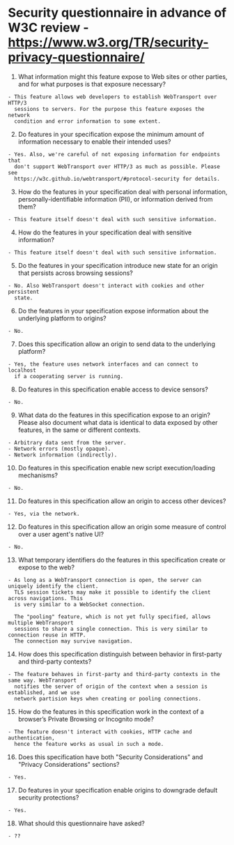# Security questionnaire in advance of W3C review  - https://www.w3.org/TR/security-privacy-questionnaire/

01.  What information might this feature expose to Web sites or other parties,
     and for what purposes is that exposure necessary?

    - This feature allows web developers to establish WebTransport over HTTP/3
      sessions to servers. For the purpose this feature exposes the network
      condition and error information to some extent.
02.  Do features in your specification expose the minimum amount of information
     necessary to enable their intended uses?

    - Yes. Also, we're careful of not exposing information for endpoints that
      don't support WebTransport over HTTP/3 as much as possible. Please see
      https://w3c.github.io/webtransport/#protocol-security for details.
03.  How do the features in your specification deal with personal information,
     personally-identifiable information (PII), or information derived from
     them?

    - This feature itself doesn't deal with such sensitive information.
04.  How do the features in your specification deal with sensitive information?

    - This feature itself doesn't deal with such sensitive information.
05.  Do the features in your specification introduce new state for an origin
     that persists across browsing sessions?

    - No. Also WebTransport doesn't interact with cookies and other persistent
      state.
06.  Do the features in your specification expose information about the
     underlying platform to origins?

    - No.
07.  Does this specification allow an origin to send data to the underlying
     platform?

    - Yes, the feature uses network interfaces and can connect to localhost
      if a cooperating server is running.
08.  Do features in this specification enable access to device sensors?

    - No.
09.  What data do the features in this specification expose to an origin? Please
     also document what data is identical to data exposed by other features, in the
     same or different contexts.

    - Arbitrary data sent from the server.
    - Network errors (mostly opaque).
    - Network information (indirectly).
10.  Do features in this specification enable new script execution/loading
     mechanisms?

    - No.
11.  Do features in this specification allow an origin to access other devices?

    - Yes, via the network.
12.  Do features in this specification allow an origin some measure of control over
     a user agent's native UI?

    - No.
13.  What temporary identifiers do the features in this specification create or
     expose to the web?

    - As long as a WebTransport connection is open, the server can uniquely identify the client.
      TLS session tickets may make it possible to identify the client across navigations. This
      is very similar to a WebSocket connection.

      The "pooling" feature, which is not yet fully specified, allows multiple WebTransport
      sessions to share a single connection. This is very similar to connection reuse in HTTP.
      The connection may survive navigation.
14.  How does this specification distinguish between behavior in first-party and
     third-party contexts?

    - The feature behaves in first-party and third-party contexts in the same way. WebTransport
      notifies the server of origin of the context when a session is established, and we use
      network partision keys when creating or pooling connections.
15.  How do the features in this specification work in the context of a browser’s
     Private Browsing or Incognito mode?

    - The feature doesn't interact with cookies, HTTP cache and authentication,
      hence the feature works as usual in such a mode.
16.  Does this specification have both "Security Considerations" and "Privacy
     Considerations" sections?

    - Yes.
17.  Do features in your specification enable origins to downgrade default
     security protections?

    - Yes.
18.  What should this questionnaire have asked?

    - ??
